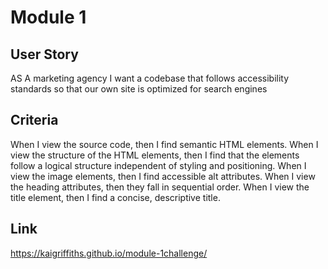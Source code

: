 # Module 1

## User Story
AS A marketing agency I want a codebase that follows accessibility standards so that our own site is optimized for search engines

## Criteria
When I view the source code,
then I find semantic HTML elements.
When I view the structure of the HTML elements,
then I find that the elements follow a logical structure independent of styling and positioning.
When I view the image elements,
then I find accessible alt attributes.
When I view the heading attributes,
then they fall in sequential order.
When I view the title element,
then I find a concise, descriptive title.

## Link
https://kaigriffiths.github.io/module-1challenge/
